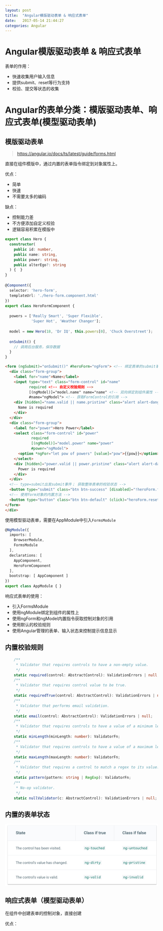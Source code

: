 ```yaml
---
layout: post
title:  "Angular模版驱动表单 & 响应式表单"
date:   2017-05-14 21:44:27
categories: Angular
---
```


# Angular模版驱动表单 & 响应式表单

表单的作用：
- 快速收集用户输入信息
- 提供submit、reset等行为支持
- 校验、提交等状态的收集

# Angular的表单分类：模版驱动表单、响应式表单(模型驱动表单)

## 模版驱动表单
> https://angular.io/docs/ts/latest/guide/forms.html

直接在组件模版中，通过内置的表单指令绑定到对象属性上。

优点：
- 简单
- 快速
- 不需要太多的编码

缺点：
- 控制能力差
- 不方便添加自定义校验
- 逻辑容易积累在模版中

```ts
export class Hero {
  constructor(
    public id: number,
    public name: string,
    public power: string,
    public alterEgo?: string
  ) {  }
}

@Component({
  selector: 'hero-form',
  templateUrl: './hero-form.component.html'
})
export class HeroFormComponent {

  powers = ['Really Smart', 'Super Flexible',
            'Super Hot', 'Weather Changer'];

  model = new Hero(18, 'Dr IQ', this.powers[0], 'Chuck Overstreet');

  onSubmit() { 
    // 调用后台服务，保存数据
  }
}
```

```html
<form (ngSubmit)="onSubmit()" #heroForm="ngForm"> <!-- 绑定表单的submit事件 -->
  <div class="form-group">
    <label for="name">Name</label>
    <input type="text" class="form-control" id="name"
           required <!-- 自定义校验规则 -->
           [(ngModel)]="model.name" name="name" <!-- 双向绑定到组件属性 -->
           #name="ngModel"> <!-- 获取FormControl的引用 -->
    <div [hidden]="name.valid || name.pristine" class="alert alert-danger"> <!-- 根据输入状态控制提示信息 -->
      Name is required
    </div>
  </div>
  <div class="form-group">
    <label for="power">Hero Power</label>
    <select class="form-control" id="power"
            required
            [(ngModel)]="model.power" name="power"
            #power="ngModel">
      <option *ngFor="let pow of powers" [value]="pow">{{pow}}</option> <!-- 显示下拉选项 -->
    </select>
    <div [hidden]="power.valid || power.pristine" class="alert alert-danger">
      Power is required
    </div>
  </div>
  <!-- type=submit出发submit事件； 获取整体表单的校验状态 -->
  <button type="submit" class="btn btn-success" [disabled]="!heroForm.form.valid">Submit</button> 
  <!-- 使用form对象的内置方法 -->
  <button type="button" class="btn btn-default" (click)="heroForm.reset()">Reset</button>
</form>
</div>
```

使用模型驱动表单，需要在AppModule中引入`FormsModule`

```ts
@NgModule({
  imports: [
    BrowserModule,
    FormsModule
  ],
  declarations: [
    AppComponent,
    HeroFormComponent
  ],
  bootstrap: [ AppComponent ]
})
export class AppModule { }
```

响应式表单的使用：
- 引入FormsModule
- 使用ngModule绑定到组件的属性上
- 使用ngForm和ngModel内置指令获取控制对象的引用
- 使用默认的校验规则
- 使用Angular管理的表单、输入状态来控制提示信息显示

## 内置校验规则

```ts
    /**
     * Validator that requires controls to have a non-empty value.
     */
    static required(control: AbstractControl): ValidationErrors | null;
    /**
     * Validator that requires control value to be true.
     */
    static requiredTrue(control: AbstractControl): ValidationErrors | null;
    /**
     * Validator that performs email validation.
     */
    static email(control: AbstractControl): ValidationErrors | null;
    /**
     * Validator that requires controls to have a value of a minimum length.
     */
    static minLength(minLength: number): ValidatorFn;
    /**
     * Validator that requires controls to have a value of a maximum length.
     */
    static maxLength(maxLength: number): ValidatorFn;
    /**
     * Validator that requires a control to match a regex to its value.
     */
    static pattern(pattern: string | RegExp): ValidatorFn;
    /**
     * No-op validator.
     */
    static nullValidator(c: AbstractControl): ValidationErrors | null;
```

## 内置的表单状态

![](/images/2017-05-14-22-12-28.jpg)

## 响应式表单（模型驱动表单）

在组件中创建表单的控制对象，直接创建

优点：

